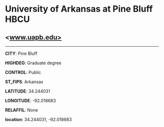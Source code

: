 # University of Arkansas at Pine Bluff HBCU
## <www.uapb.edu>
---
**CITY**: Pine Bluff

**HIGHDEG**: Graduate degree

**CONTROL**: Public

**ST_FIPS**: Arkansas

**LATITUDE**: 34.244031

**LONGITUDE**: -92.018683

**RELAFFIL**: None

**location**: 34.244031, -92.018683